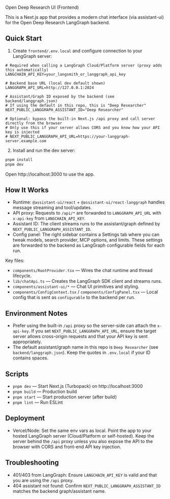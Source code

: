 Open Deep Research UI (Frontend)

This is a Next.js app that provides a modern chat interface (via assistant-ui) for the Open Deep Research LangGraph backend.

## Quick Start

1. Create `frontend/.env.local` and configure connection to your LangGraph server:

```
# Required when calling a LangGraph Cloud/Platform server (proxy adds this automatically)
LANGCHAIN_API_KEY=your_langsmith_or_langgraph_api_key

# Backend base URL (local dev default shown)
LANGGRAPH_API_URL=http://127.0.0.1:2024

# Assistant/Graph ID exposed by the backend (see backend/langgraph.json)
# If using the default in this repo, this is "Deep Researcher"
NEXT_PUBLIC_LANGGRAPH_ASSISTANT_ID="Deep Researcher"

# Optional: bypass the built-in Next.js /api proxy and call server directly from the browser
# Only use this if your server allows CORS and you know how your API key is injected
# NEXT_PUBLIC_LANGGRAPH_API_URL=https://your-langgraph-server.example.com
```

2. Install and run the dev server:

```bash
pnpm install
pnpm dev
```

Open http://localhost:3000 to use the app.

## How It Works

- Runtime: `@assistant-ui/react` + `@assistant-ui/react-langgraph` handles message streaming and tool/updates.
- API proxy: Requests to `/api/*` are forwarded to `LANGGRAPH_API_URL` with `x-api-key` from `LANGCHAIN_API_KEY`.
- Assistant ID: The client streams runs to the assistant/graph defined by `NEXT_PUBLIC_LANGGRAPH_ASSISTANT_ID`.
- Config panel: The right sidebar contains a Settings tab where you can tweak models, search provider, MCP options, and limits. These settings are forwarded to the backend as LangGraph configurable fields for each run.

Key files:

- `components/RootProvider.tsx` — Wires the chat runtime and thread lifecycle.
- `lib/chatApi.ts` — Creates the LangGraph SDK client and streams runs.
- `components/assistant-ui/*` — Chat UI primitives and styling.
- `components/ConfigContext.tsx` / `components/ConfigPanel.tsx` — Local config that is sent as `configurable` to the backend per run.

## Environment Notes

- Prefer using the built-in `/api` proxy so the server-side can attach the `x-api-key`. If you set `NEXT_PUBLIC_LANGGRAPH_API_URL`, ensure the target server allows cross-origin requests and that your API key is sent appropriately.
- The default assistant/graph name in this repo is `Deep Researcher` (see `backend/langgraph.json`). Keep the quotes in `.env.local` if your ID contains spaces.

## Scripts

- `pnpm dev` — Start Next.js (Turbopack) on http://localhost:3000
- `pnpm build` — Production build
- `pnpm start` — Start production server (after build)
- `pnpm lint` — Run ESLint

## Deployment

- Vercel/Node: Set the same env vars as local. Point the app to your hosted LangGraph server (Cloud/Platform or self-hosted). Keep the server behind the `/api` proxy unless you also expose the API to the browser with CORS and front-end API key injection.

## Troubleshooting

- 401/403 from LangGraph: Ensure `LANGCHAIN_API_KEY` is valid and that you are using the `/api` proxy.
- 404 assistant not found: Confirm `NEXT_PUBLIC_LANGGRAPH_ASSISTANT_ID` matches the backend graph/assistant name.
